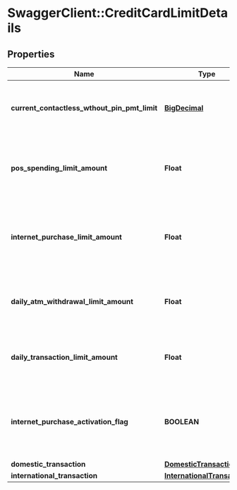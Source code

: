 # SwaggerClient::CreditCardLimitDetails

## Properties
Name | Type | Description | Notes
------------ | ------------- | ------------- | -------------
**current_contactless_wthout_pin_pmt_limit** | [**BigDecimal**](BigDecimal.md) | Transaction limit set by the customer for the contact less payments without pin | [optional] 
**pos_spending_limit_amount** | **Float** | Point Sale Transaction Limit for the Credit card depends on customer selection | [optional] 
**internet_purchase_limit_amount** | **Float** | Non Point of Sale Transaction Limit for the Credit Card. Example: Online Transaction | [optional] 
**daily_atm_withdrawal_limit_amount** | **Float** | Field to indicate the limit on local ATM withdrawal amount | [optional] 
**daily_transaction_limit_amount** | **Float** | This is Daily accumulated Transaction amount Limit and set by customer. | [optional] 
**internet_purchase_activation_flag** | **BOOLEAN** | The indicator to enable/disable online purchase transaction (E-commerce). | [optional] 
**domestic_transaction** | [**DomesticTransaction**](DomesticTransaction.md) |  | [optional] 
**international_transaction** | [**InternationalTransaction**](InternationalTransaction.md) |  | [optional] 

